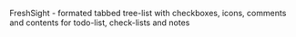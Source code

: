 FreshSight - formated tabbed tree-list with checkboxes, icons, comments and contents for todo-list, check-lists and notes